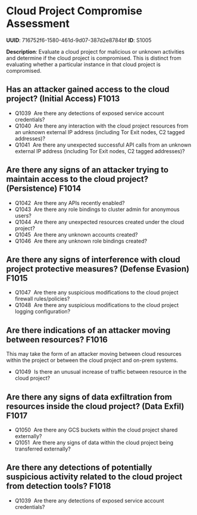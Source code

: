 # Cloud Project Compromise Assessment

**UUID**: 716752f6-1580-461d-9d07-387d2e8784bf
**ID**: S1005

**Description**: Evaluate a cloud project for malicious or unknown activities and determine if the cloud project is compromised. This is distinct from evaluating whether a particular instance in that cloud project is compromised.

## Has an attacker gained access to the cloud project? (Initial Access) <span class="dfiqIdTag">F1013</span>

 - <span class="dfiqIdTag">Q1039</span> &nbsp;Are there any detections of exposed service account credentials?
 - <span class="dfiqIdTag">Q1040</span> &nbsp;Are there any interaction with the cloud project resources from an unknown external IP address (including Tor Exit nodes, C2 tagged addresses)?
 - <span class="dfiqIdTag">Q1041</span> &nbsp;Are there any unexpected successful API calls from an unknown external IP address (including Tor Exit nodes, C2 tagged addresses)?
## Are there any signs of an attacker trying to maintain access to the cloud project? (Persistence) <span class="dfiqIdTag">F1014</span>

 - <span class="dfiqIdTag">Q1042</span> &nbsp;Are there any APIs recently enabled?
 - <span class="dfiqIdTag">Q1043</span> &nbsp;Are there any role bindings to cluster admin for anonymous users?
 - <span class="dfiqIdTag">Q1044</span> &nbsp;Are there any unexpected resources created under the cloud project?
 - <span class="dfiqIdTag">Q1045</span> &nbsp;Are there any unknown accounts created?
 - <span class="dfiqIdTag">Q1046</span> &nbsp;Are there any unknown role bindings created?
## Are there any signs of interference with cloud project protective measures? (Defense Evasion) <span class="dfiqIdTag">F1015</span>

 - <span class="dfiqIdTag">Q1047</span> &nbsp;Are there any suspicious modifications to the cloud project firewall rules/policies?
 - <span class="dfiqIdTag">Q1048</span> &nbsp;Are there any suspicious modifications to the cloud project logging configuration?
## Are there indications of an attacker moving between resources? <span class="dfiqIdTag">F1016</span>
This may take the form of an attacker moving between cloud resources within the project or between the cloud project and on-prem systems.

 - <span class="dfiqIdTag">Q1049</span> &nbsp;Is there an unusual increase of traffic between resource in the cloud project?
## Are there any signs of data exfiltration from resources inside the cloud project? (Data Exfil) <span class="dfiqIdTag">F1017</span>

 - <span class="dfiqIdTag">Q1050</span> &nbsp;Are there any GCS buckets within the cloud project shared externally?
 - <span class="dfiqIdTag">Q1051</span> &nbsp;Are there any signs of data within the cloud project being transferred externally?
## Are there any detections of potentially suspicious activity related to the cloud project from detection tools? <span class="dfiqIdTag">F1018</span>

 - <span class="dfiqIdTag">Q1039</span> &nbsp;Are there any detections of exposed service account credentials?

